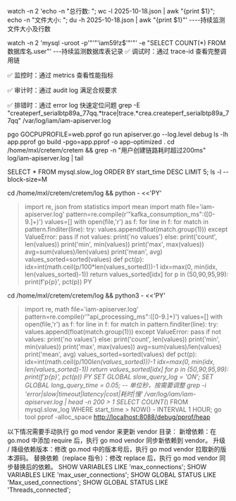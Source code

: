  watch -n 2 'echo -n "总行数: "; wc -l 2025-10-18.json | awk "{print \$1}"; echo -n "文件大小: "; du -h 2025-10-18.json | awk "{print \$1}"'
----持续监测文件大小及行数

watch -n 2 'mysql -uroot -p'"'"'iam59!z$'"'"' -e "SELECT COUNT(*) FROM 数据库名.user"'
---持续监测数据库表记录
✅ 调试时：通过 trace-id 查看完整调用链

✅ 监控时：通过 metrics 查看性能指标

✅ 审计时：通过 audit log 满足合规要求

✅ 排错时：通过 error log 快速定位问题
grep -E "createperf_serialbtp89a_77qq.*trace|trace.*crea.createperf_serialbtp89a_77qq" /var/log/iam/iam-apiserver.log

pgo
GOCPUPROFILE=web.pprof go run apiserver.go --log.level debug
ls -lh app.pprof
go build -pgo=app.pprof -o app-optimized .
cd /home/mxl/cretem/cretem && grep -n "用户创建链路耗时超过200ms" log/iam-apiserver.log | tail

SELECT * FROM mysql.slow_log ORDER BY start_time DESC LIMIT 5;
ls -l --block-size=M

cd /home/mxl/cretem/cretem/log && python - <<'PY'
> import re, json
> from statistics import mean
> import math
> file='iam-apiserver.log'
> pattern=re.compile(r'"kafka_consumption_ms":([0-9.]+)')
> values=[]
> with open(file,'r') as f:
> for line in f:
> for match in pattern.finditer(line):
> try:
> values.append(float(match.group(1)))
> except ValueError:
> pass
> if not values:
> print('no values')
> else:
> print('count', len(values))
> print('min', min(values))
> print('max', max(values))
> avg=sum(values)/len(values)
> print('mean', avg)
> values_sorted=sorted(values)
> def pct(p):
> idx=int(math.ceil(p/100*len(values_sorted)))-1
> idx=max(0, min(idx, len(values_sorted)-1))
> return values_sorted[idx]
> for p in (50,90,95,99):
> print(f'p{p}', pct(p))
> PY

cd /home/mxl/cretem/cretem/log && python3 - <<'PY'
> import re, math
> file='iam-apiserver.log'
> pattern=re.compile(r'"api_processing_ms":([0-9.]+)')
> values=[]
> with open(file,'r') as f:
> for line in f:
> for match in pattern.finditer(line):
> try:
> values.append(float(match.group(1)))
> except ValueError:
> pass
> if not values:
> print('no values')
> else:
> print('count', len(values))
> print('min', min(values))
> print('max', max(values))
> avg=sum(values)/len(values)
> print('mean', avg)
> values_sorted=sorted(values)
> def pct(p):
> idx=int(math.ceil(p/100*len(values_sorted)))-1
> idx=max(0, min(idx, len(values_sorted)-1))
> return values_sorted[idx]
> for p in (50,90,95,99):
> print(f'p{p}', pct(p))
> PY
SET GLOBAL slow_query_log = 'ON';
SET GLOBAL long_query_time = 0.05;  -- 单位秒，按需要调整
grep -i 'error\|slow\|timeout\|latency\|cost\|耗时\|慢'  /var/log/iam/iam-apiserver.log | head -n 200  > 1
SELECT COUNT(*) FROM mysql.slow_log WHERE start_time > NOW() - INTERVAL 1 HOUR;
go tool pprof -alloc_space <http://localhost:8088/debug/pprof/heap>

以下情况需要手动执行 go mod vendor 来更新 vendor 目录：
新增依赖：在 go.mod 中添加 require 后，执行 go mod vendor 同步新依赖到 vendor。
升级 / 降级依赖版本：修改 go.mod 中的版本号后，执行 go mod vendor 拉取新的版本源码。
替换依赖（replace 指令）：修改 replace 后，执行 go mod vendor 同步替换后的依赖。
SHOW VARIABLES LIKE 'max_connections';
SHOW VARIABLES LIKE 'max_user_connections';
SHOW GLOBAL STATUS LIKE 'Max_used_connections';
SHOW GLOBAL STATUS LIKE 'Threads_connected';
